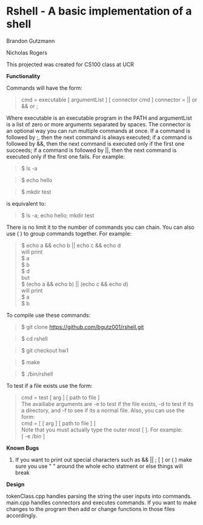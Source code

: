 # Rshell - A basic implementation of a shell 

Brandon Gutzmann  

Nicholas Rogers   

This projected was created for CS100 class at UCR

**Functionality**

Commands will have the form:
> cmd = executable [ argumentList ] [ connector cmd ]
connector = || or && or ;

Where executable is an executable program in the PATH and argumentList is a list of zero
or more arguments separated by spaces. The connector is an optional way you can run multiple
commands at once. If a command is followed by ;, then the next command is always executed;
if a command is followed by &&, then the next command is executed only if the first one
succeeds; if a command is followed by ||, then the next command is executed only if the first
one fails. For example:

> $ ls -a  

> $ echo hello   

> $ mkdir test

is equivalent to:

> $ ls -a; echo hello; mkdir test

There is no limit it to the number of commands you can chain. You can also use ( ) to group commands together. For
example:  
> $ echo a && echo b || echo c && echo d  
will print  
> $ a  
> $ b  
> $ d  
but  
> $ (echo a && echo b) || (echo c && echo d)  
will print   
> $ a  
> $ b  

To compile use these commands:

> $ git clone https://github.com/bgutz001/rshell.git   

> $ cd rshell  

> $ git checkout hw1    

> $ make    

> $ ./bin/rshell

To test if a file exists use the form:  
> cmd = test [ arg ] [ path to file ]   
The availiabe arguments are -e to test if the file exists, -d to test if its a directory, and -f to see if its a normal
file. Also, you can use the form:    
> cmd = [ [ arg ] [ path to file ] ]     
Note that you must actually type the outer most [ ]. For example:    
> [ -e /bin ]    


**Known Bugs**

1. If you want to print out special characters such as && || ; [ ] or ( ) make sure you use " " around the whole echo
statment or else things will break


**Design**

tokenClass.cpp handles parsing the string the user inputs into commands. main.cpp handles connectors and executes
commands. If you want to make changes to the program then add or change functions in those files accordingly.
